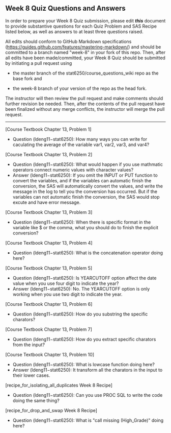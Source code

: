 ## Week 8 Quiz Questions and Answers

In order to prepare your Week 8 Quiz submission, please edit ***this*** document to provide substantive questions for each Quiz Problem and SAS Recipe listed below, as well as answers to at least three questions raised.

All edits should conform to GitHub Markdown specifications (https://guides.github.com/features/mastering-markdown/) and should be committed to a branch named "week-8" in your fork of this repo. Then, after all edits have been made/committed, your Week 8 Quiz should be submitted by initiating a pull request using

- the master branch of the stat6250/course_questions_wiki repo as the base fork and

- the week-8 branch of your version of the repo as the head fork.

The instructor will then review the pull request and make comments should further revision be needed. Then, after the contents of the pull request have been finalized without any merge conflicts, the instructor will merge the pull request.

********************************************************************************



[Course Textbook Chapter 13, Problem 1]
- Question (ldeng11−stat6250): How many ways you can write for caculating the average of the variable var1, var2, var3, and var4?



[Course Textbook Chapter 13, Problem 2]
- Question (ldeng11−stat6250): What would happen if you use mathmatic operators connect numeric values with character values?
- Answer (ldeng11−stat6250): If you omit the INPUT or PUT function to convert the variables, and if the variables can automatic finish the conversion, the SAS will automatically convert the values, and write the message in the log to tell you the conversion has occurred. But if the variables can not automatic finish the conversion, the SAS would stop excute and have error message.



[Course Textbook Chapter 13, Problem 3]
- Question (ldeng11−stat6250): When there is specific format in the variable like $ or the comma, what you should do to finish the explicit conversion?



[Course Textbook Chapter 13, Problem 4]
- Question (ldeng11−stat6250): What is the concatenation operator doing here?



[Course Textbook Chapter 13, Problem 5]
- Question (ldeng11−stat6250): Is YEARCUTOFF option affect the date value when you use four digit to indicate the year?
- Answer (ldeng11−stat6250): No. The YEARCUTOFF option is only working when you use two digit to indicate the year.



[Course Textbook Chapter 13, Problem 6]
- Question (ldeng11−stat6250): How do you substring the specific charators?



[Course Textbook Chapter 13, Problem 7]
- Question (ldeng11−stat6250): How do you extract specific charators from the input?



[Course Textbook Chapter 13, Problem 10]
- Question (ldeng11−stat6250): What is lowcase function doing here?
- Answer (ldeng11−stat6250): It transform all the charators in the input to their lower cases.



[recipe_for_isolating_all_duplicates Week 8 Recipe]
- Question (ldeng11−stat6250): Can you use PROC SQL to write the code doing the same thing?



[recipe_for_drop_and_swap Week 8 Recipe]
- Question (ldeng11−stat6250): What is "call missing (High_Grade)" doing here?


